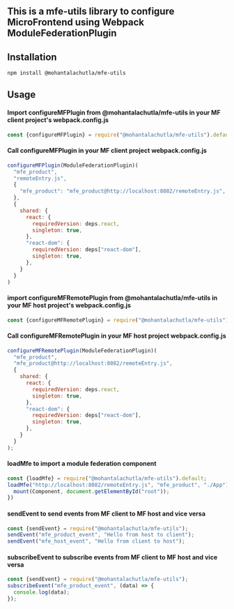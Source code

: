 ## This is a mfe-utils library to configure MicroFrontend using Webpack ModuleFederationPlugin


## Installation

```bash
npm install @mohantalachutla/mfe-utils
```

## Usage
#### Import configureMFPlugin from @mohantalachutla/mfe-utils in your MF client project's webpack.config.js
```javascript
const {configureMFPlugin} = require("@mohantalachutla/mfe-utils").default;
```


#### Call configureMFPlugin in your MF client project webpack.config.js
```javascript
configureMFPlugin(ModuleFederationPlugin)(
  "mfe_product",
  "remoteEntry.js",
  {
    "mfe_product": "mfe_product@http://localhost:8082/remoteEntry.js",
  },
  {
    shared: {
      react: {
        requiredVersion: deps.react,
        singleton: true,
      },
      "react-dom": {
        requiredVersion: deps["react-dom"],
        singleton: true,
      },
    }
  }
) 
```

#### import configureMFRemotePlugin from @mohantalachutla/mfe-utils in your MF host project's webpack.config.js
```javascript
const {configureMFRemotePlugin} = require("@mohantalachutla/mfe-utils").default;
```

#### Call configureMFRemotePlugin in your MF host project webpack.config.js
```javascript
configureMFRemotePlugin(ModuleFederationPlugin)(
  "mfe_product",
  "mfe_product@http://localhost:8082/remoteEntry.js",
  {
    shared: {
      react: {
        requiredVersion: deps.react,
        singleton: true,
      },
      "react-dom": {
        requiredVersion: deps["react-dom"],
        singleton: true,
      },
    }
  }
);
```
#### loadMfe to import a module federation component
```javascript
const {loadMfe} = require("@mohantalachutla/mfe-utils").default;
loadMfe("http://localhost:8082/remoteEntry.js", "mfe_product", "./App").then((Component) => {
  mount(Component, document.getElementById("root"));
})
```

#### sendEvent to send events from MF client to MF host and vice versa
```javascript 
const {sendEvent} = require("@mohantalachutla/mfe-utils");
sendEvent("mfe_product_event", "Hello from host to client");
sendEvent("mfe_host_event", "Hello from client to host");
```

#### subscribeEvent to subscribe events from MF client to MF host and vice versa
```javascript 
const {sendEvent} = require("@mohantalachutla/mfe-utils");
subscribeEvent("mfe_product_event", (data) => {
  console.log(data);
});
```
